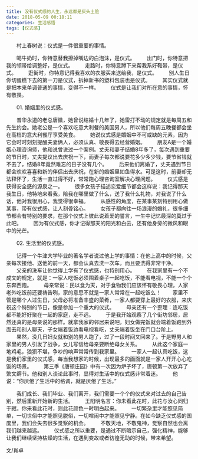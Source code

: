 ```yaml
---
title: 没有仪式感的人生，永远都是灰头土脸
date: 2018-05-09 00:18:11
categories: 生活感悟
tags: [仪式感]
---
```


　　村上春树说：仪式是一件很重要的事情。

  <!--more-->

　　喝牛奶时，你特意替我擦掉嘴边的白泡沫，是仪式。
　　出门时，你特意把我的领带给调整好，是仪式。
　　走路时，你特意蹲下来帮我系好鞋带，是仪式。
　　逛街时，你特意记得我喜欢的衣服买来送给我，是仪式。
　　别人生日你切蛋糕下去的第一刀是仪式，拆掉新书的塑料包装也是仪式。
　　其实仪式就是把本来单调普通的事情，变得不一样。
　　仪式是让我们对所在意的事情，怀有敬畏。

　　01. 婚姻里的仪式感。

　　普华永道的老总唐徽，她曾说结婚十几年了，她雷打不动的规定就是每周五和先生约会。她老公是一个喜欢吃意大利餐的美国男人，所以他们每周五晚餐都会坐在高档的意大利餐厅享受美食。
　　她说仪式感是婚姻中不可或缺的元素，因为它会时时刻刻提醒夫妻俩人，必须认真、敬畏得去经营婚姻。
　　朋友A是一个婚姻心理咨询师，他和说曾说过一个案例。丈夫和妻子结婚8年多了，每次遇到重要的节日时，丈夫提议出去庆祝一下，而妻子每次都说要花多少多少钱，要节省钱就不去了，结婚8年竟然难忘的日子没有几个。
　　后来他们离婚了，丈夫遇到节日都会欢欢喜喜和新的伴侣出去庆祝，在新的婚姻里如鱼得水。可是这时，前妻却无法释怀了，生活一直过得不好，常常跑心理咨询室解决心理问题。
　　仪式感是获得安全感的源泉之一。
　　很多女孩子描述恋爱细节都会这样说：我记得那天我生日，他特地来看我，陪我在哪里做了什么，送了我什么礼物，对我说了什么话，他对我很用心，我觉得很幸福。
　　从感性的角度，在某事某刻特别用心做某事，带有仪式感，让人刻骨铭心。
　　女孩子都向往一场浪漫的婚礼，很多细节都会有特别的要求，在那个仪式上彼此说着爱的誓言，一生中记忆最深的莫过于此吧。
　　因为有仪式感，你才记得那天的阳光和白云，还有他身旁的微风和眼中的光芒。

　　02. 生活里的仪式感。

　　记得一个牛津大学毕业的著名学者说过他上学的事情：在他上高中的时候，父亲每次接他、送他的前一天，都会认真去洗一次车，而且要洗得非常干净。
　　父亲的洗车让他觉得上学有了仪式感，也特别用心。
　　在我家里有一个不成文的规定，就是：一家人吃饭必须围着桌子一起吃饭，不能看电视，不能一个个东奔西跑。
　　母亲常说：民以食为天，对于食物我们应该怀有敬畏心理，人家老外吃饭前还要祷告咧，家的意思不就是一家人常常在一起吃饭么！
　　家里不管是哪个人过生日，父母必将准备丰盛的菜肴，一家人都要穿上最好的衣服，来庆祝这个特别的节日，像是参加一个重大的仪式。
　　母亲还有一个歪理：连吃饭都不能好好聚在一起的家庭，走不远。
　　于是我开始观察了几个街坊邻居，居然还真的是母亲说的那样。就拿我家的邻居来说吧，妇女做完饭就会端着饭跑到外面去和别人聊天，子女端着饭边看电视看吃，丈夫端着饭坐在门口台阶上。
　　果然，没几日妇女就和别的男人跑了，过了一段时间又回来了。于是野男人和家里的男人引发了战争，女儿写信给母亲要断绝母女关系。
　　从此这个家庭一地鸡毛，狼狈不堪，争吵的响声常常传到我家里。
　　一家人一起认真吃饭，这是我们家里的仪式感，每当我想家的时候，出现最多的画面就是一家人开开心心吃饭的场景。
　　第三季《唐顿庄园》中有一次因为炉子坏了，唐顿第一次放弃了繁文缛节。他和别人谈论此事时，显得对生活中的仪式感非常着迷。
　　他说：“你厌倦了生活中的格调，就是厌倦了生活。”


　　我们成长、我们毕业、我们离开，我们需要一个个的仪式来对过去的自己告别，然后重新开始新的生活。
　　王阳明名言：你未看此花时，此花与汝心同归于寂。你来看此花时，则此花颜色一时明白起来。
　　一切繁杂里才能照见简单，一切世俗中才能照见脱俗，一切喧闹中才能照见宁静。在如今缺乏仪式感的国度里，我们会失去很多觉察的机会。
　　不敬天地，不敬鬼神，觉察自然也会离我们越来越远。
　　仪式感之所以重要，是通过不断暗示自己，强化精神，能够让我们继续坚持枯燥的生活，在遇到变故或者彷徨无助的时候，带来希望。

   文/肖卓